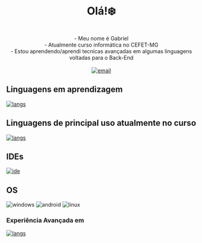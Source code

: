 <h1 align="center">Olá!❄️</h1>
<p align="center">
        <br>
- Meu nome é Gabriel <br>
- Atualmente curso informática no CEFET-MG<br>
- Estou aprendendo/aprendi tecnícas avançadas em algumas linguagens voltadas para o Back-End<br><br>
  <a href="mailto:gabrielagostinhodasilva@hotmail.com">
        <img src="https://img.shields.io/badge/Gmail-D14836?style=for-the-badge&logo=gmail&logoColor=white" alt="email">
    </a>
    <br>
</p>

## Linguagens em aprendizagem
[![langs](https://skillicons.dev/icons?i=c,cpp,js,mysql)](https://skillicons.dev)
## Linguagens de principal uso atualmente no curso
[![langs](https://skillicons.dev/icons?i=cpp,mysql)](https://skillicons.dev)

## IDEs
[![ide](https://skillicons.dev/icons?i=vscode,eclipse)](https://skillicons.dev)

## OS 
![windows](https://img.shields.io/badge/Windows-0078D6?style=for-the-badge&logo=windows&logoColor=white)
![android](https://img.shields.io/badge/Android-3DDC84?style=for-the-badge&logo=android&logoColor=white)
![linux](https://img.shields.io/badge/Linux-FCC624?style=for-the-badge&logo=linux&logoColor=black)

### Experiência Avançada em 
[![langs](https://skillicons.dev/icons?i=vscode)](https://skillicons.dev)









<!--
**icehopeless/icehopeless** is a ✨ _special_ ✨ repository because its `README.md` (this file) appears on your GitHub profile.

Here are some ideas to get you started:

- 🔭 I’m currently working on ...
- 🌱 I’m currently learning ...
- 👯 I’m looking to collaborate on ...
- 🤔 I’m looking for help with ...
- 💬 Ask me about ...
- 📫 How to reach me: ...
- 😄 Pronouns: ...
- ⚡ Fun fact: ...
-->
